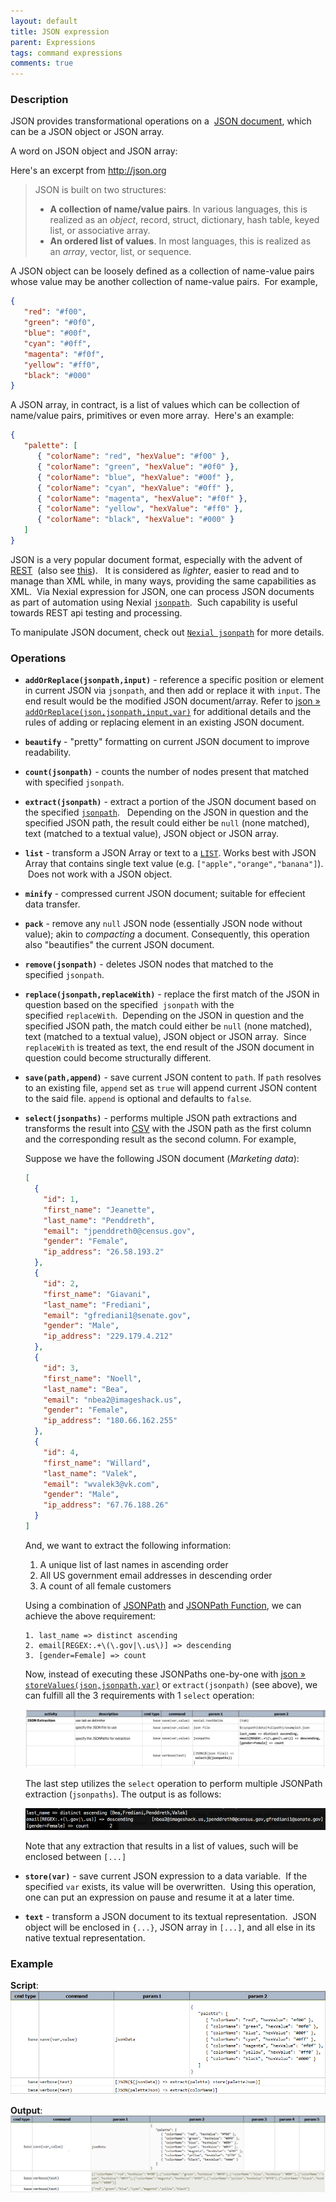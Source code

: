 ```yaml
---
layout: default
title: JSON expression
parent: Expressions
tags: command expressions
comments: true
---
```



### Description
JSON provides transformational operations on a 
<a href="http://json.org/" class="external-link" target="_nexial_external">JSON document</a>, which can be a JSON 
object or JSON array.

A word on JSON object and JSON array:

Here's an excerpt from <a href="http://json.org/" class="external-link" target="_nexial_external">http://json.org</a>

> JSON is built on two structures:
> 
> -  **A collection of name/value pairs**. In various languages, this is realized as an _object_, record, struct, 
     dictionary, hash table, keyed list, or associative array.
> -  **An ordered list of values**. In most languages, this is realized as an _array_, vector, list, or sequence.

A JSON object can be loosely defined as a collection of name-value pairs whose value may be another collection of 
name-value pairs.  For example,
```json
{
   "red": "#f00",
   "green": "#0f0",
   "blue": "#00f",
   "cyan": "#0ff",
   "magenta": "#f0f",
   "yellow": "#ff0",
   "black": "#000"
}
```

A JSON array, in contract, is a list of values which can be collection of name/value pairs, primitives or even more 
array.  Here's an example:
```json
{
   "palette": [
      { "colorName": "red", "hexValue": "#f00" },
      { "colorName": "green", "hexValue": "#0f0" },
      { "colorName": "blue", "hexValue": "#00f" },
      { "colorName": "cyan", "hexValue": "#0ff" },
      { "colorName": "magenta", "hexValue": "#f0f" },
      { "colorName": "yellow", "hexValue": "#ff0" },
      { "colorName": "black", "hexValue": "#000" }
   ]
}
```
JSON is a very popular document format, especially with the advent of 
<a href="https://en.wikipedia.org/wiki/Representational_state_transfer" class="external-link" target="_nexial_target">REST</a> 
(also see <a href="http://www.restapitutorial.com/lessons/whatisrest.html" class="external-link" target="_nexial_target">this</a>).  
It is considered as _lighter_, easier to read and to manage than XML while, in many ways, providing the same 
capabilities as XML.  Via Nexial expression for JSON, one can process JSON documents as part of automation using 
Nexial [`jsonpath`](../jsonpath).  Such capability is useful towards REST api testing and processing.

To manipulate JSON document, check out [`Nexial jsonpath`](../jsonpath) for more details.


### Operations
- **`addOrReplace(jsonpath,input)`** - reference a specific position or element in current JSON via `jsonpath`, and 
  then add or replace it with `input`. The end result would be the modified JSON document/array. Refer to
  [json &raquo; `addOrReplace(json,jsonpath,input,var)`](../commands/json/addOrReplace(json,jsonpath,input,var)#rules) 
  for additional details and the rules of adding or replacing element in an existing JSON document.
- **`beautify`** - "pretty" formatting on current JSON document to improve readability.
- **`count(jsonpath)`** - counts the number of nodes present that matched with specified `jsonpath`.
- **`extract(jsonpath)`** - extract a portion of the JSON document based on the specified [`jsonpath`](../jsonpath).  
  Depending on the JSON in question and the specified JSON path, the result could either be `null` (none matched), 
  text (matched to a textual value), JSON object or JSON array.
- **`list`** - transform a JSON Array or text to a [`LIST`](LISTexpression). Works best with JSON Array that contains 
  single text value (e.g. `["apple","orange","banana"]`).  Does not work with a JSON object.
- **`minify`** - compressed current JSON document; suitable for effecient data transfer.
- **`pack`** - remove any `null` JSON node (essentially JSON node without value); akin to _compacting_ a document. 
  Consequently, this operation also "beautifies" the current JSON document.
- **`remove(jsonpath)`** - deletes JSON nodes that matched to the specified `jsonpath`.
- **`replace(jsonpath,replaceWith)`** - replace the first match of the JSON in question based on the specified 
  `jsonpath` with the specified `replaceWith`.  Depending on the JSON in question and the specified JSON path, the 
  match could either be `null` (none matched), text (matched to a textual value), JSON object or JSON array.  Since 
  `replaceWith` is treated as text, the end result of the JSON document in question could become structurally different. 
- **`save(path,append)`** - save current JSON content to `path`. If `path` resolves to an existing file, `append` 
  set as `true` will append current JSON content to the said file. `append` is optional and defaults to `false`.
- **`select(jsonpaths)`** - performs multiple JSON path extractions and transforms the result into [CSV](CSVexpression) 
  with the JSON path as the first column and the corresponding result as the second column. For example,<br/>
  
  Suppose we have the following JSON document (_Marketing data_):<br/>
  ```json
  [
    {
      "id": 1,
      "first_name": "Jeanette",
      "last_name": "Penddreth",
      "email": "jpenddreth0@census.gov",
      "gender": "Female",
      "ip_address": "26.58.193.2"
    },
    {
      "id": 2,
      "first_name": "Giavani",
      "last_name": "Frediani",
      "email": "gfrediani1@senate.gov",
      "gender": "Male",
      "ip_address": "229.179.4.212"
    },
    {
      "id": 3,
      "first_name": "Noell",
      "last_name": "Bea",
      "email": "nbea2@imageshack.us",
      "gender": "Female",
      "ip_address": "180.66.162.255"
    },
    {
      "id": 4,
      "first_name": "Willard",
      "last_name": "Valek",
      "email": "wvalek3@vk.com",
      "gender": "Male",
      "ip_address": "67.76.188.26"
    }
  ]
  ```

  And, we want to extract the following information:
  1. A unique list of last names in ascending order 
  2. All US government email addresses in descending order
  3. A count of all female customers

  Using a combination of [JSONPath](../jsonpath/index) and [JSONPath Function](../jsonpath/index#jsonpath-function),
  we can achieve the above requirement:
  ```
  1. last_name => distinct ascending
  2. email[REGEX:.+\(\.gov|\.us\)] => descending
  3. [gender=Female] => count
  ```
  
  Now, instead of executing these JSONPaths one-by-one with 
  [json &raquo; `storeValues(json,jsonpath,var)`](../commands/json/storeValues(json,jsonpath,var)) or
  `extract(jsonpath)` (see above), we can fulfill all the 3 requirements with 1 `select` operation:
  
  ![](image/JSONexpression_03.png)

  The last step utilizes the `select` operation to perform multiple JSONPath extraction (`jsonpaths`). The output
  is as follows:
  
  ![](image/JSONexpression_04.png)
  
  Note that any extraction that results in a list of values, such will be enclosed between `[...]`

- **`store(var)`** - save current JSON expression to a data variable.  If the specified `var` exists, its value will 
  be overwritten.  Using this operation, one can put an expression on pause and resume it at a later time.
- **`text`** - transform a JSON document to its textual representation.  JSON object will be enclosed in `{...}`, 
  JSON array in `[...]`, and all else in its native textual representation.


### Example
**Script**:<br/>
![script](image/JSONexpression_01.png)

**Output**:<br/>
![output](image/JSONexpression_02.png)

